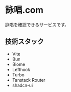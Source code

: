 # 詠唱.com

詠唱を確認できるサービスです。

## 技術スタック

- Vite
- Bun
- Biome
- Lefthook
- Turbo
- Tanstack Router
- shadcn-ui
